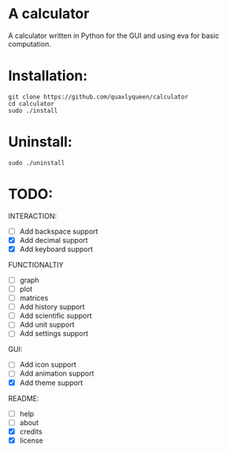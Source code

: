 # A calculator
A calculator written in Python for the GUI and using eva for basic computation.

# Installation:
`git clone https://github.com/quaxlyqueen/calculator`<br>
`cd calculator`<br>
`sudo ./install`<br>

# Uninstall:
`sudo ./uninstall`<br>

# TODO:
INTERACTION:
- [ ] Add backspace support
- [x] Add decimal support
- [x] Add keyboard support

FUNCTIONALTIY
- [ ] graph 
- [ ] plot 
- [ ] matrices
- [ ] Add history support
- [ ] Add scientific support
- [ ] Add unit support
- [ ] Add settings support

GUI:
- [ ] Add icon support
- [ ] Add animation support
- [x] Add theme support

README:
- [ ] help 
- [ ] about
- [x] credits 
- [x] license 
